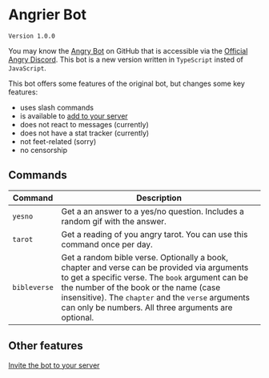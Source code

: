 # Angrier Bot

`Version 1.0.0`

You may know the [Angry Bot](https://github.com/Woife5/angry-bot "Angry Bot") on GitHub that is accessible via the [Official Angry Discord](https://discord.gg/pZrBRA75wz "Official Angry Discord"). This bot is a new version written in `TypeScript` insted of `JavaScript`.

This bot offers some features of the original bot, but changes some key features:
 - uses slash commands
 - is available to [add to your server](https://discord.com/api/oauth2/authorize?client_id=889871547152617542&scope=applications.commands "Add Angrier Bot to your server")
 - does not react to messages (currently)
 - does not have a stat tracker (currently)
 - not feet-related (sorry)
 - no censorship

## Commands
Command | Description
--- | ---
`yesno`| Get a an answer to a yes/no question. Includes a random gif with the answer.
`tarot`| Get a reading of you angry tarot. You can use this command once per day.
`bibleverse`| Get a random bible verse. Optionally a book, chapter and verse can be provided via arguments to get a specific verse. The `book` argument can be the number of the book or the name (case insensitive). The `chapter` and the `verse` arguments can only be numbers. All three arguments are optional.

## Other features
[Invite the bot to your server](https://discord.com/api/oauth2/authorize?client_id=889871547152617542&scope=applications.commands "Invite the bot to your server")
